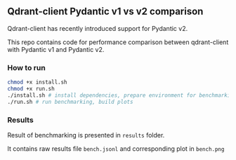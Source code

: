 ## Qdrant-client Pydantic v1 vs v2 comparison

Qdrant-client has recently introduced support for Pydantic v2.

This repo contains code for performance comparison between qdrant-client with Pydantic v1 and Pydantic v2.

### How to run
```bash
chmod +x install.sh
chmod +x run.sh
./install.sh # install dependencies, prepare environment for benchmarking
./run.sh # run benchmarking, build plots
```


### Results
Result of benchmarking is presented in `results` folder.

It contains raw results file `bench.jsonl` and corresponding plot in `bench.png`